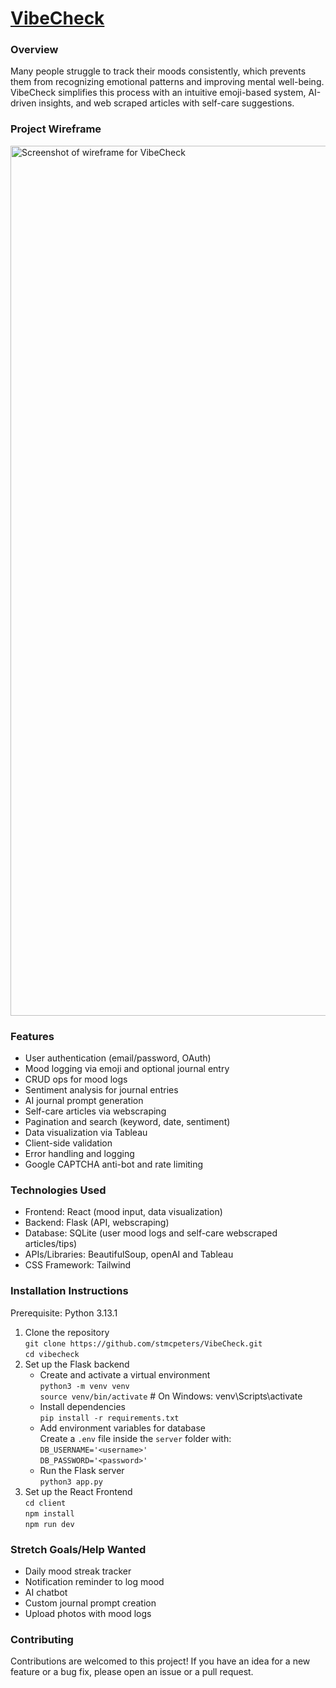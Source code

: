 # [VibeCheck](https://vibe-check-final.netlify.app/)
### Overview
Many people struggle to track their moods consistently, which prevents them from recognizing emotional patterns and improving mental well-being. VibeCheck simplifies this process with an intuitive emoji-based system, AI-driven insights, and web scraped articles with self-care suggestions.
### Project Wireframe
<img width="1392" alt="Screenshot of wireframe for VibeCheck" src="https://github.com/user-attachments/assets/8757f755-52bd-4eb9-b12e-54646a908a48" />

### Features
- User authentication (email/password, OAuth)
- Mood logging via emoji and optional journal entry
- CRUD ops for mood logs
- Sentiment analysis for journal entries
- AI journal prompt generation
- Self-care articles via webscraping
- Pagination and search (keyword, date, sentiment)
- Data visualization via Tableau
- Client-side validation
- Error handling and logging
- Google CAPTCHA anti-bot and rate limiting

### Technologies Used
- Frontend: React (mood input, data visualization)
- Backend: Flask (API, webscraping)
- Database: SQLite (user mood logs and self-care webscraped articles/tips)
- APIs/Libraries: BeautifulSoup, openAI and Tableau
- CSS Framework: Tailwind

### Installation Instructions
Prerequisite: Python 3.13.1
1. Clone the repository <br>
`git clone https://github.com/stmcpeters/VibeCheck.git` <br>
`cd vibecheck`
2. Set up the Flask backend
    - Create and activate a virtual environment <br>
`python3 -m venv venv` <br>
`source venv/bin/activate` # On Windows: venv\Scripts\activate
    - Install dependencies <br>
`pip install -r requirements.txt`
    - Add environment variables for database <br>
    Create a `.env` file inside the `server` folder with: <br>
`DB_USERNAME='<username>'` <br>
`DB_PASSWORD='<password>'`
    - Run the Flask server <br>
`python3 app.py`
3. Set up the React Frontend <br>
`cd client` <br>
`npm install` <br>
`npm run dev`

### Stretch Goals/Help Wanted
- Daily mood streak tracker
- Notification reminder to log mood
- AI chatbot
- Custom journal prompt creation
- Upload photos with mood logs

### Contributing
Contributions are welcomed to this project! If you have an idea for a new feature or a bug fix, please open an issue or a pull request.
